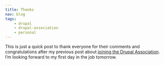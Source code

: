 ```yaml
---
title: Thanks
nav: blog
tags:
    - drupal
    - drupal-association
    - personal
---
```

This is just a quick post to thank everyone for their comments and congratulations after my previous post about [joining the Drupal Association](/blog/drupal-association/). I’m looking forward to my first day in the job tomorrow.